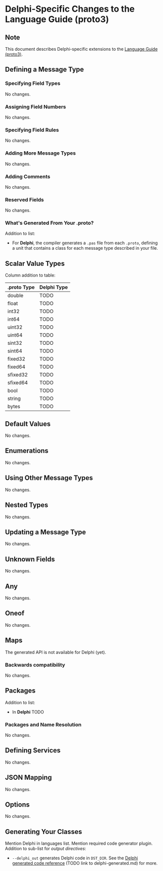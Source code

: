 # Delphi-Specific Changes to the Language Guide (proto3)

## Note
This document describes Delphi-specific extensions to the [Language Guide (proto3)](https://developers.google.com/protocol-buffers/docs/proto3).

## Defining a Message Type

### Specifying Field Types
No changes.

### Assigning Field Numbers
No changes.

### Specifying Field Rules
No changes.

### Adding More Message Types
No changes.

### Adding Comments
No changes.

### Reserved Fields
No changes.

### What's Generated From Your **.proto**?
Addition to list:
- For **Delphi**, the compiler generates a `.pas` file from each `.proto`, defining a unit that contains a class for each message type described in your file.

## Scalar Value Types
Column addition to table:

| .proto Type | Delphi Type |
|-------------|-------------|
| double      | TODO        |
| float       | TODO        |
| int32       | TODO        |
| int64       | TODO        |
| uint32      | TODO        |
| uint64      | TODO        |
| sint32      | TODO        |
| sint64      | TODO        |
| fixed32     | TODO        |
| fixed64     | TODO        |
| sfixed32    | TODO        |
| sfixed64    | TODO        |
| bool        | TODO        |
| string      | TODO        |
| bytes       | TODO        |

## Default Values
No changes.

## Enumerations
No changes.

## Using Other Message Types
No changes.

## Nested Types
No changes.

## Updating a Message Type
No changes.

## Unknown Fields
No changes.

## Any
No changes.

## Oneof
No changes.

## Maps
The generated API is not available for Delphi (yet).

### Backwards compatibility
No changes.

## Packages
Addition to list:
- In **Delphi** TODO

### Packages and Name Resolution
No changes.

## Defining Services
No changes.

## JSON Mapping
No changes.

## Options
No changes.

## Generating Your Classes
Mention Delphi in languages list.
Mention required code generator plugin.
Addition to sub-list for *output directives*:
- `--delphi_out` generates Delphi code in `DST_DIR`. See the [Delphi generated code reference]() (TODO link to delphi-generated.md) for more.
